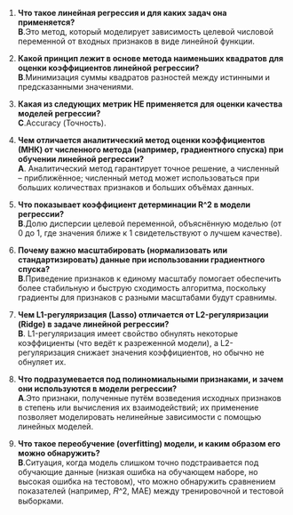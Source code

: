 1. **Что такое линейная регрессия и для каких задач она применяется?**  
   **B**.Это метод, который моделирует зависимость целевой числовой переменной от входных признаков в виде линейной функции.

2. **Какой принцип лежит в основе метода наименьших квадратов для оценки коэффициентов линейной регрессии?**  
   **B**.Минимизация суммы квадратов разностей между истинными и предсказанными значениями.

3. **Какая из следующих метрик НЕ применяется для оценки качества моделей регрессии?**  
   **C**.Accuracy (Точность).

4. **Чем отличается аналитический метод оценки коэффициентов (МНК) от численного метода (например, градиентного спуска) при обучении линейной регрессии?**  
   **A**. Аналитический метод гарантирует точное решение, а численный – приближённое; численный метод может использоваться при больших количествах признаков и больших объёмах данных.

5. **Что показывает коэффициент детерминации R^2  в модели регрессии?**  
   **B**.Долю дисперсии целевой переменной, объяснённую моделью (от 0 до 1, где значения ближе к 1 свидетельствуют о лучшем качестве).

6. **Почему важно масштабировать (нормализовать или стандартизировать) данные при использовании градиентного спуска?**  
   **B**.Приведение признаков к единому масштабу помогает обеспечить более стабильную и быструю сходимость алгоритма, поскольку градиенты для признаков с разными масштабами будут сравнимы.

7. **Чем L1-регуляризация (Lasso) отличается от L2-регуляризации (Ridge) в задаче линейной регрессии?**  
   **B**. L1-регуляризация имеет свойство обнулять некоторые коэффициенты (что ведёт к разреженной модели), а L2-регуляризация снижает значения коэффициентов, но обычно не обнуляет их.

8. **Что подразумевается под полиномиальными признаками, и зачем они используются в модели регрессии?**  
   **A**.Это признаки, полученные путём возведения исходных признаков в степень или вычисления их взаимодействий; их применение позволяет моделировать нелинейные зависимости с помощью линейных моделей.

9. **Что такое переобучение (overfitting) модели, и каким образом его можно обнаружить?**  
   **B**.Ситуация, когда модель слишком точно подстраивается под обучающие данные (низкая ошибка на обучающем наборе, но высокая ошибка на тестовом), что можно обнаружить сравнением показателей (например, 𝑅^2, MAE) между тренировочной и тестовой выборками.